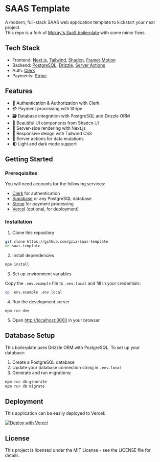 # SAAS Template

A modern, full-stack SAAS web application template to kickstart your next project.\
This repo is a fork of [Mckay's SaaS boilerplate](https://github.com/mckaywrigley/o1-pro-template-system) with some minor fixes.

## Tech Stack

- Frontend: [Next.js](https://nextjs.org/docs), [Tailwind](https://tailwindcss.com/docs/guides/nextjs), [Shadcn](https://ui.shadcn.com/docs/installation), [Framer Motion](https://www.framer.com/motion/introduction/)
- Backend: [PostgreSQL](https://www.postgresql.org/about/), [Drizzle](https://orm.drizzle.team/docs/get-started-postgresql), [Server Actions](https://nextjs.org/docs/app/building-your-application/data-fetching/server-actions-and-mutations)
- Auth: [Clerk](https://clerk.com/)
- Payments: [Stripe](https://stripe.com/)

## Features

- 🔐 Authentication & Authorization with Clerk
- 💳 Payment processing with Stripe
- 🗃️ Database integration with PostgreSQL and Drizzle ORM
- 🎨 Beautiful UI components from Shadcn UI
- 🚀 Server-side rendering with Next.js
- 📱 Responsive design with Tailwind CSS
- 🔄 Server actions for data mutations
- 🌓 Light and dark mode support

## Getting Started

### Prerequisites

You will need accounts for the following services:

- [Clerk](https://clerk.com/) for authentication
- [Supabase](https://supabase.com/) or any PostgreSQL database
- [Stripe](https://stripe.com/) for payment processing
- [Vercel](https://vercel.com/) (optional, for deployment)

### Installation

1. Clone this repository

```bash
git clone https://github.com/gziz/saas-template
cd saas-template
```

2. Install dependencies

```bash
npm install
```

3. Set up environment variables

Copy the `.env.example` file to `.env.local` and fill in your credentials:

```bash
cp .env.example .env.local
```

4. Run the development server

```bash
npm run dev
```

5. Open [http://localhost:3000](http://localhost:3000) in your browser

## Database Setup

This boilerplate uses Drizzle ORM with PostgreSQL. To set up your database:

1. Create a PostgreSQL database
2. Update your database connection string in `.env.local`
3. Generate and run migrations:

```bash
npm run db:generate
npm run db:migrate
```

## Deployment

This application can be easily deployed to Vercel:

[![Deploy with Vercel](https://vercel.com/button)](https://vercel.com/new/clone?repository-url=https%3A%2F%2Fgithub.com%2Fyourusername%2Fsaas-boilerplate)

## License

This project is licensed under the MIT License - see the LICENSE file for details.

